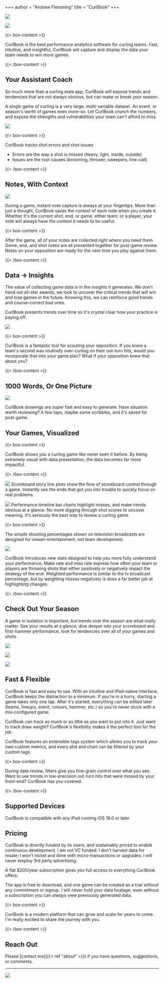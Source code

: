 +++
author = "Andrew Flemming"
title = "CurlBook"
+++


![](/images/curlbook-sample-1.png)

 
[![](/images/app-store-badge.svg#center)](https://apps.apple.com/ca/app/curlbook/id1467122937) 


{{< box-content >}}

CurlBook is the best performance analytics software for curling teams. Fast, intuitive, and insightful, CurlBook will capture and display the data your team needs to win more games.

{{< /box-content >}}

## Your Assistant Coach

So much more than a curling stats app, CurlBook will expose trends and tendencies that are not always obvious, but can make or break your season.

A single game of curling is a very large, multi-variable dataset. An event, or season's worth of games even more-so. Let CurlBook crunch the numbers, and expose the strengths and vulnerabilities your team can't afford to miss.

![](/images/error-analysis.png)

{{< box-content >}}

CurlBook tracks shot errors and shot issues
- Errors are the way a shot is missed (heavy, light, inside, outside)
- Issues are the root causes (brooming, thrower, sweepers, line-call)

{{< /box-content >}}


## Notes, With Context

![](/images/note-capture-blank.png)

During a game, instant note capture is always at your fingertips. More than just a thought, CurlBook saves the context of each note when you create it. Whether it's the current shot, end, or game; either team; or a player, your note will always have the context it needs to be useful.

{{< box-content >}}

After the game, all of your notes are collected right where you need them. Game, end, and shot notes are all presented together for post-game review. Notes on your opposition are ready for the next time you play against them.

{{< /box-content >}}


## Data → Insights

The value of collecting game data is in the insights it generates. We don't hand out all-star awards, we look to uncover the critical trends that will win and lose games in the future. Knowing this, we can reinforce good trends and course-correct bad ones.

CurlBook presents trends over time so it's crystal clear how your practice is paying off.

![](/images/miss-rate-trend.png)

{{< box-content >}}

CurlBook is a fantastic tool for scouting your opposition. If you knew a team's second was routinely over-curling on their out-turn hits, would you incorporate that into your game plan? What if your opposition knew that about you?

{{< /box-content >}}

## 1000 Words, Or One Picture

![](/images/curlbook-screenshot-drawing.png)

CurlBook drawings are super fast and easy to generate. Have situation worth reviewing? A few taps, maybe some scribbles, and it's saved for post-game.

## Your Games, Visualized

{{< box-content >}}

CurlBook shows you a curling game like never seen it before. By being extremely visual with data presentation, the data becomes far more impactful.

{{< /box-content >}}

![](/images/scoreboard-story.png)
Scoreboard story line plots show the flow of scoreboard control through a game. Instantly see the ends that got you into trouble to quickly focus on real problems.

![](/images/player-performance.png)
Performance timeline bar charts highlight misses, and make trends obvious at a glance. No more digging through shot scores to uncover meaning. It's seriously the best way to review a curling game.

{{< box-content >}}

The simple shooting percentages shown on television broadcasts are designed for viewer-entertainment, not team development.

![](/images/key-stats-breakdown.png)

CurlBook introduces new stats designed to help you more fully understand your performance. Make rate and miss rate express how often your team or players are throwing shots that either positively or negatively impact the strategy of the end. Weighted performance is similar to the tv broadcast percentage, but by weighting misses negatively is does a far better job at highlighting changes.

{{< /box-content >}}

## Check Out Your Season

A game in isolation is important, but trends over the season are what really matter. See your results at a glance, dive deeper into your scoreboard and first-hammer performance, look for tendencies over all of your games and shots.

![](/images/win-loss-hammers.png)

![](/images/hammer-defence-trends.png)

![](/images/shot-result-distribution.png)

## Fast & Flexible

CurlBook is fast and easy to use. With an intuitive and iPad-native interface, CurlBook keeps the distraction to a minimum. If you're in a hurry, starting a game takes only one tap. After it's started, everything can be edited later (teams, lineups, event, colours, hammer, etc.) so you're never stuck with a mis-configured game.

CurlBook can track as much or as little as you want to put into it. Just want to track draw weight? CurlBook's flexibility makes it the perfect tool for the job.

CurlBook features an extensible tags system which allows you to track your own custom metrics, and every plot and chart can be filtered by your custom tags.

{{< box-content >}}

During data review, filters give you fine-grain control over what you see. Want to see trends in low-precision out-turn hits that were missed by your front-end? CurlBook has you covered.

{{< /box-content >}}

## Supported Devices

CurlBook is compatible with any iPad running iOS 18.0 or later

## Pricing

CurlBook is directly funded by its users, and sustainably priced to enable continuous development. I am not VC funded; I don't harvest data for resale; I won't nickel and dime with micro-transactions or upgrades; I will never employ 3rd party advertising. 

A flat $200/year subscription gives you full access to everything CurlBook offers.

The app is free to download, and one game can be created as a trial without any commitment or signup. I will never hold your data hostage; even without a subscription you can *always* view previously generated data.

{{< box-content >}}

CurlBook is a modern platform that can grow and scale for years to come. I'm really excited to share the journey with you.

{{< /box-content >}}

## Reach Out

Please [contact me]({{< ref "about" >}}) if you have questions, suggestions, or comments.

---

[![](/images/app-store-badge.svg#center)](https://apps.apple.com/ca/app/curlbook/id1467122937) 

